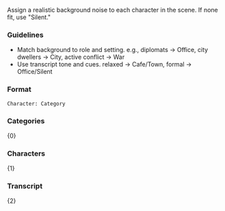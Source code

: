Assign a realistic background noise to each character in the scene. If none fit, use "Silent."

### Guidelines

- Match background to role and setting.
	e.g., diplomats → Office, city dwellers → City, active conflict → War
- Use transcript tone and cues.
	relaxed → Cafe/Town, formal → Office/Silent

### Format

```
Character: Category
```

### Categories

{0}

### Characters

{1}  

### Transcript

{2}